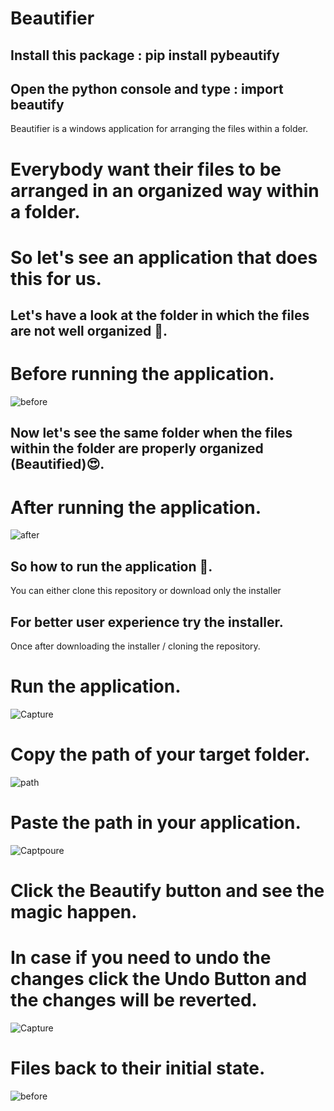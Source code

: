 # Beautifier

## Install this package : pip install pybeautify

## Open the python console and type : import beautify

Beautifier is a windows application for arranging the files within a folder.
# Everybody want their files to be arranged in an organized way within a folder.
# So let's see an application that does this for us.
## Let's have a look at the folder in which the files are not well organized 🤢.
# Before running the application.
![before](https://user-images.githubusercontent.com/39863022/59163963-d929f580-8b24-11e9-98eb-3cadc20f10a8.png)
## Now let's see the same folder when the files within the folder are properly organized (Beautified)😍.
# After running the application.
![after](https://user-images.githubusercontent.com/39863022/59164054-f9a67f80-8b25-11e9-9759-ebdaf62e0b73.png)
## So how to run the application 🤔.
You can either clone this repository or download only the installer
## For better user experience try the installer.
Once after downloading the installer / cloning the repository.
# Run the application.
![Capture](https://user-images.githubusercontent.com/39863022/75525785-7bcd3000-5a36-11ea-8357-9e3449d1b7e0.PNG)
# Copy the path of your target folder.
![path](https://user-images.githubusercontent.com/39863022/59164363-5c4d4a80-8b29-11e9-904a-f21313db9b80.png)
# Paste the path in your application. 
![Captpoure](https://user-images.githubusercontent.com/39863022/75495457-924a9b80-59e4-11ea-9830-963306afa327.PNG)
# Click the Beautify button and see the magic happen.
# In case if you need to undo the changes click the Undo Button and the changes will be reverted.
![Capture](https://user-images.githubusercontent.com/39863022/75495802-7a274c00-59e5-11ea-9ae7-977b89f83084.PNG)
# Files back to their initial state.
![before](https://user-images.githubusercontent.com/39863022/59163963-d929f580-8b24-11e9-98eb-3cadc20f10a8.png)
